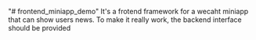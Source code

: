 "# frontend_miniapp_demo" 
It's a frotend framework for a wecaht miniapp that can show users news. To make it really work, the backend interface should be provided
